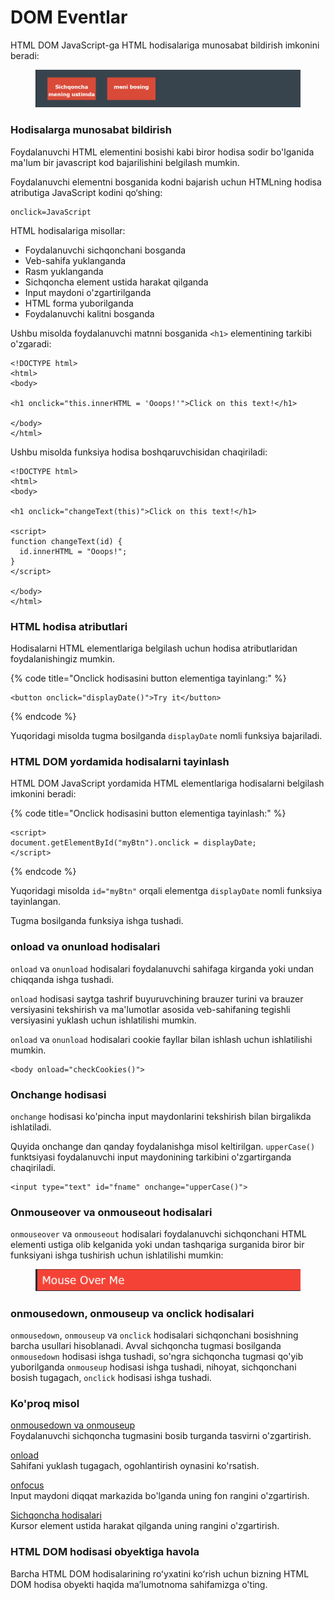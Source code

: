 # DOM Eventlar

HTML DOM JavaScript-ga HTML hodisalariga munosabat bildirish imkonini beradi:

<figure><img src="../../.gitbook/assets/image (180).png" alt=""><figcaption></figcaption></figure>

### Hodisalarga munosabat bildirish

Foydalanuvchi HTML elementini bosishi kabi biror hodisa sodir bo'lganida ma'lum bir javascript kod bajarilishini belgilash mumkin.

Foydalanuvchi elementni bosganida kodni bajarish uchun HTMLning hodisa atributiga JavaScript kodini qo‘shing:

```
onclick=JavaScript
```

HTML hodisalariga misollar:

* Foydalanuvchi sichqonchani bosganda
* Veb-sahifa yuklanganda
* Rasm yuklanganda
* Sichqoncha element ustida harakat qilganda
* Input maydoni o'zgartirilganda
* HTML forma yuborilganda
* Foydalanuvchi kalitni bosganda

Ushbu misolda foydalanuvchi matnni bosganida `<h1>` elementining tarkibi o'zgaradi:

```
<!DOCTYPE html>
<html>
<body>

<h1 onclick="this.innerHTML = 'Ooops!'">Click on this text!</h1>

</body>
</html>
```

Ushbu misolda funksiya hodisa boshqaruvchisidan chaqiriladi:

```
<!DOCTYPE html>
<html>
<body>

<h1 onclick="changeText(this)">Click on this text!</h1>

<script>
function changeText(id) {
  id.innerHTML = "Ooops!";
}
</script>

</body>
</html>
```

### HTML hodisa atributlari

Hodisalarni HTML elementlariga belgilash uchun hodisa atributlaridan foydalanishingiz mumkin.

{% code title="Onclick hodisasini button elementiga tayinlang:" %}
```
<button onclick="displayDate()">Try it</button>
```
{% endcode %}

Yuqoridagi misolda tugma bosilganda `displayDate` nomli funksiya bajariladi.

### HTML DOM yordamida hodisalarni tayinlash

HTML DOM JavaScript yordamida HTML elementlariga hodisalarni belgilash imkonini beradi:

{% code title="Onclick hodisasini button elementiga tayinlash:" %}
```
<script>
document.getElementById("myBtn").onclick = displayDate;
</script>
```
{% endcode %}

Yuqoridagi misolda `id="myBtn"` orqali elementga `displayDate` nomli funksiya tayinlangan.

Tugma bosilganda funksiya ishga tushadi.

### onload va onunload hodisalari

`onload` va `onunload` hodisalari foydalanuvchi sahifaga kirganda yoki undan chiqqanda ishga tushadi.

`onload` hodisasi saytga tashrif buyuruvchining brauzer turini va brauzer versiyasini tekshirish va ma'lumotlar asosida veb-sahifaning tegishli versiyasini yuklash uchun ishlatilishi mumkin.

`onload` va `onunload` hodisalari cookie fayllar bilan ishlash uchun ishlatilishi mumkin.

```
<body onload="checkCookies()">
```

### Onchange hodisasi

`onchange` hodisasi ko'pincha input maydonlarini tekshirish bilan birgalikda ishlatiladi.

Quyida onchange dan qanday foydalanishga misol keltirilgan. `upperCase()` funktsiyasi foydalanuvchi input maydonining tarkibini o'zgartirganda chaqiriladi.

```
<input type="text" id="fname" onchange="upperCase()">
```

### Onmouseover va onmouseout hodisalari

`onmouseover` va `onmouseout` hodisalari foydalanuvchi sichqonchani HTML elementi ustiga olib kelganida yoki undan tashqariga surganida biror bir funksiyani ishga tushirish uchun ishlatilishi mumkin:

<figure><img src="../../.gitbook/assets/image (27).png" alt=""><figcaption></figcaption></figure>

### onmousedown, onmouseup va onclick hodisalari

`onmousedown`, `onmouseup` va `onclick` hodisalari sichqonchani bosishning barcha usullari hisoblanadi. Avval sichqoncha tugmasi bosilganda `onmousedown` hodisasi ishga tushadi, so'ngra sichqoncha tugmasi qo'yib yuborilganda `onmouseup` hodisasi ishga tushadi, nihoyat, sichqonchani bosish tugagach, `onclick` hodisasi ishga tushadi.

### Ko'proq misol

[onmousedown va onmouseup](https://www.w3schools.com/js/tryit.asp?filename=tryjs\_event\_onmousedown)\
Foydalanuvchi sichqoncha tugmasini bosib turganda tasvirni o'zgartirish.

[onload](https://www-w3schools-com.translate.goog/js/tryit.asp?filename=tryjs\_event\_onload&\_x\_tr\_sl=de&\_x\_tr\_tl=uz&\_x\_tr\_hl=en&\_x\_tr\_pto=wapp)\
Sahifani yuklash tugagach, ogohlantirish oynasini ko'rsatish.

[onfocus](https://www-w3schools-com.translate.goog/js/tryit.asp?filename=tryjs\_event\_onfocus&\_x\_tr\_sl=de&\_x\_tr\_tl=uz&\_x\_tr\_hl=en&\_x\_tr\_pto=wapp)\
Input maydoni diqqat markazida bo'lganda uning fon rangini o'zgartirish.

[Sichqoncha hodisalari](https://www-w3schools-com.translate.goog/js/tryit.asp?filename=tryjs\_event\_onmouse&\_x\_tr\_sl=de&\_x\_tr\_tl=uz&\_x\_tr\_hl=en&\_x\_tr\_pto=wapp)\
Kursor element ustida harakat qilganda uning rangini o'zgartirish.

### HTML DOM hodisasi obyektiga havola

Barcha HTML DOM hodisalarining roʻyxatini koʻrish uchun bizning HTML DOM hodisa obyekti haqida maʼlumotnoma sahifamizga o'ting.
